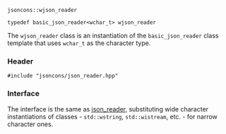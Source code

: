     jsoncons::wjson_reader

    typedef basic_json_reader<wchar_t> wjson_reader

The `wjson_reader` class is an instantiation of the `basic_json_reader` class template that uses `wchar_t` as the character type.

### Header

    #include "jsoncons/json_reader.hpp"

### Interface

The interface is the same as [json_reader](json_reader), substituting wide character instantiations of classes - `std::wstring`, `std::wistream`, etc. - for narrow character ones.

